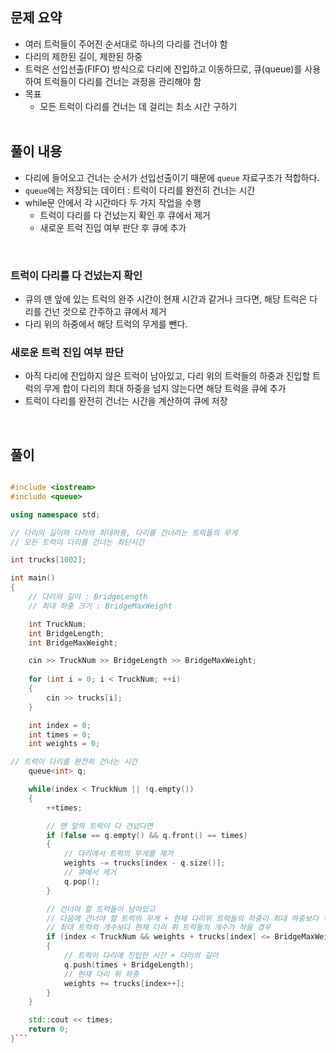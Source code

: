 ## 문제 요약
- 여러 트럭들이 주어진 순서대로 하나의 다리를 건너야 함
- 다리의 제한된 길이, 제한된 하중
- 트럭은 선입선출(FIFO) 방식으로 다리에 진입하고 이동하므로, 큐(queue)를 사용하여 트럭들이 다리를 건너는 과정을 관리해야 함
- 목표
  - 모든 트럭이 다리를 건너는 데 걸리는 최소 시간 구하기
  </br>
## 풀이 내용
- 다리에 들어오고 건너는 순서가 선입선출이기 때문에 `queue` 자료구조가 적합하다.
- `queue`에는 저장되는 데이터 : 트럭이 다리를 완전히 건너는 시간
- while문 안에서 각 시간마다 두 가지 작업을 수행
  - 트럭이 다리를 다 건넜는지 확인 후 큐에서 제거
  - 새로운 트럭 진입 여부 판단 후 큐에 추가

</br>

### 트럭이 다리를 다 건넜는지 확인
- 큐의 맨 앞에 있는 트럭의 완주 시간이 현재 시간과 같거나 크다면, 해당 트럭은 다리를 건넌 것으로 간주하고 큐에서 제거
- 다리 위의 하중에서 해당 트럭의 무게를 뺀다.
### 새로운 트럭 진입 여부 판단
- 아직 다리에 진입하지 않은 트럭이 남아있고, 다리 위의 트럭들의 하중과 진입할 트럭의 무게 합이 다리의 최대 하중을 넘지 않는다면 해당 트럭을 큐에 추가 
- 트럭이 다리를 완전히 건너는 시간을 계산하여 큐에 저장

</br>

## 풀이
```cpp

#include <iostream>
#include <queue>

using namespace std;

// 다리의 길이와 다리의 최대하중, 다리를 건너려는 트럭들의 무게
// 모든 트럭이 다리를 건너는 최단시간

int trucks[1002];

int main()
{
    // 다리의 길이 : BridgeLength
    // 최대 하중 크기 : BridgeMaxWeight

    int TruckNum;
    int BridgeLength;
    int BridgeMaxWeight;

    cin >> TruckNum >> BridgeLength >> BridgeMaxWeight;
    
    for (int i = 0; i < TruckNum; ++i)
    {
        cin >> trucks[i];
    }

    int index = 0;
    int times = 0;
    int weights = 0;

// 트럭이 다리를 완전히 건너는 시간
    queue<int> q;

    while(index < TruckNum || !q.empty())
    {
        ++times;

        // 맨 앞의 트럭이 다 건넜다면
        if (false == q.empty() && q.front() == times)
        {
            // 다리에서 트럭의 무게를 제거
            weights -= trucks[index - q.size()];
            // 큐에서 제거
            q.pop();
        }

        // 건너야 할 트럭들이 남아있고
        // 다음에 건너야 할 트럭의 무게 + 현재 다리위 트럭들의 하중이 최대 하중보다 작고
        // 최대 트럭의 개수보다 현재 다리 위 트럭들의 개수가 작을 경우
        if (index < TruckNum && weights + trucks[index] <= BridgeMaxWeight && q.size() < BridgeLength)
        {
            // 트럭이 다리에 진입한 시간 + 다리의 길이
            q.push(times + BridgeLength);
            // 현재 다리 위 하중
            weights += trucks[index++];
        }
    }

    std::cout << times;
    return 0;
}```
